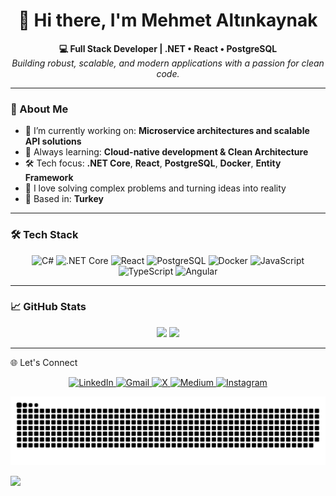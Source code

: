 <h1 align="center">👋 Hi there, I'm Mehmet Altınkaynak</h1>

<p align="center">
  <strong>💻 Full Stack Developer | .NET • React • PostgreSQL</strong><br/>
  <em>Building robust, scalable, and modern applications with a passion for clean code.</em>
</p>

---

### 🧠 About Me

- 🔭 I’m currently working on: **Microservice architectures and scalable API solutions**
- 🌱 Always learning: **Cloud-native development & Clean Architecture**
- 🛠 Tech focus: **.NET Core**, **React**, **PostgreSQL**, **Docker**, **Entity Framework**
- 🧩 I love solving complex problems and turning ideas into reality
- 📍 Based in: **Turkey**

---

### 🛠️ Tech Stack

<div align="center">
  <img src="https://cdn.jsdelivr.net/gh/devicons/devicon/icons/csharp/csharp-original.svg" height="40" alt="C#" />
  <img src="https://cdn.jsdelivr.net/gh/devicons/devicon/icons/dotnetcore/dotnetcore-original.svg" height="40" alt=".NET Core" />
  <img src="https://cdn.jsdelivr.net/gh/devicons/devicon/icons/react/react-original.svg" height="40" alt="React" />
  <img src="https://cdn.jsdelivr.net/gh/devicons/devicon/icons/postgresql/postgresql-original.svg" height="40" alt="PostgreSQL" />
  <img src="https://cdn.jsdelivr.net/gh/devicons/devicon/icons/docker/docker-original.svg" height="40" alt="Docker" />
  <img src="https://cdn.jsdelivr.net/gh/devicons/devicon/icons/javascript/javascript-original.svg" height="40" alt="JavaScript" />
  <img src="https://cdn.jsdelivr.net/gh/devicons/devicon/icons/typescript/typescript-original.svg" height="40" alt="TypeScript" />
  <img src="https://cdn.jsdelivr.net/gh/devicons/devicon/icons/angularjs/angularjs-original.svg" height="40" alt="Angular" />
</div>

---

### 📈 GitHub Stats

<div align="center">
  <img src="https://github-readme-stats.vercel.app/api?username=memoaltinkaynak&show_icons=true&theme=radical" height="150"/>
  <img src="https://github-readme-stats.vercel.app/api/top-langs/?username=memoaltinkaynak&layout=compact&theme=radical" height="150"/>
</div>

---

🌐 Let's Connect
<p align="center"> <a href="https://www.linkedin.com/in/memoaltinkaynak/" target="_blank" rel="noopener noreferrer"> <img src="https://img.shields.io/badge/LinkedIn-%230A66C2.svg?style=for-the-badge&logo=linkedin&logoColor=white" alt="LinkedIn" /> </a> <a href="mailto:m.altinkaynak14@gmail.com" target="_blank" rel="noopener noreferrer"> <img src="https://img.shields.io/badge/Gmail-%23EA4335.svg?style=for-the-badge&logo=gmail&logoColor=white" alt="Gmail" /> </a> <a href="https://x.com/MemoAltinkaynak" target="_blank" rel="noopener noreferrer"> <img src="https://img.shields.io/badge/X-%23000000.svg?style=for-the-badge&logo=twitter&logoColor=white" alt="X" /> </a> <a href="https://medium.com/@memoaltinkaynak" target="_blank" rel="noopener noreferrer"> <img src="https://img.shields.io/badge/Medium-%2312100E.svg?style=for-the-badge&logo=medium&logoColor=white" alt="Medium" /> </a> <a href="https://www.instagram.com/memoaltinkaynak/" target="_blank" rel="noopener noreferrer"> <img src="https://img.shields.io/badge/Instagram-%23E4405F.svg?style=for-the-badge&logo=instagram&logoColor=white" alt="Instagram" /> </a> </p>












<picture>
  <source
    media="(prefers-color-scheme: dark)"
    srcset="https://raw.githubusercontent.com/platane/snk/output/github-contribution-grid-snake-dark.svg"
  />
  <source
    media="(prefers-color-scheme: light)"
    srcset="https://raw.githubusercontent.com/platane/snk/output/github-contribution-grid-snake.svg"
  />
    <img
    alt="github contribution grid snake animation"
    src="https://raw.githubusercontent.com/platane/snk/output/github-contribution-grid-snake.svg"
  />
</picture>




[![](https://visitcount.itsvg.in/api?id=memoaltinkaynak&icon=0&color=0)](https://visitcount.itsvg.in)










